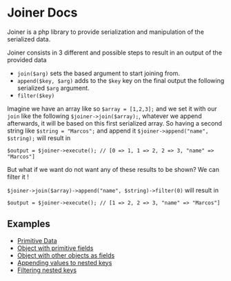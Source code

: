 # Joiner Docs

Joiner is a php library to provide serialization and manipulation of the serialized data.

Joiner consists in 3 different and possible steps to result in an output of the provided data 

- `join($arg)` sets the based argument to start joining from.
- `append($key, $arg)` adds to the `$key` key on the final output the following serialized `$arg` argument.
- `filter($key)` 

Imagine we have an array like so `$array = [1,2,3];` and we set it with our `join` like the following `$joiner->join($array);`, whatever we append afterwards, it will be based on this first serialized array.
So having a second string like `$string = "Marcos";` and append it `$joiner->append("name", $string);` will result in 
```
$output = $joiner->execute(); // [0 => 1, 1 => 2, 2 => 3, "name" => "Marcos"]
```
But what if we want do not want any of these results to be shown? We can filter it !

`$joiner->join($array)->append("name", $string)->filter(0)` will result in
```
$output = $joiner->execute(); // [1 => 2, 2 => 3, "name" => "Marcos"]
```


## Examples
- [Primitive Data](docs/primitive_data.md)
- [Object with primitive fields](docs/object_with_primitive_data.md)
- [Object with other objects as fields](docs/object_with_other_objects_as_fields.md)
- [Appending values to nested keys](docs/appending_values_to_nested_keys.md)
- [Filtering nested keys](docs/filtering_nested_keys.md)

